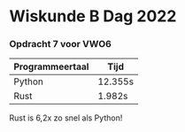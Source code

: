 # Wiskunde B Dag 2022
### Opdracht 7 voor VWO6

| Programmeertaal | Tijd    |
| --------------- |---------|
| Python          | 12.355s |
| Rust            |  1.982s |
Rust is 6,2x zo snel als Python!
